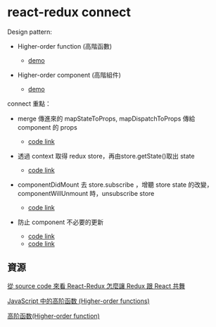 # react-redux connect

Design pattern:
 - Higher-order function (高階函數)
   * [demo](http://jsbin.com/xutewu/edit?js,console,output)

 - Higher-order component (高階組件)
   * [demo](https://jsbin.com/yugohut/edit?js,output)

connect 重點：
 - merge 傳進來的 mapStateToProps, mapDispatchToProps 傳給 component 的 props
   * [code link](https://github.com/reactjs/react-redux/blob/master/src/components/connect.js#L10-L50)

 - 透過 context 取得 redux store，再由store.getState()取出 state
   * [code link](https://github.com/reactjs/react-redux/blob/master/src/components/connect.js#L83-L93)

 - componentDidMount  去 store.subscribe ，增聽 store state 的改變，componentWillUnmount 時，unsubscribe store
   * [code link](https://github.com/reactjs/react-redux/blob/master/src/components/connect.js#L197-L224)

 - 防止 component 不必要的更新
   * [code link](https://github.com/reactjs/react-redux/blob/master/src/components/connect.js#L274-L341)
   * [code link](https://github.com/reactjs/react-redux/blob/master/src/components/connect.js#L239-L263)

## 資源

[從 source code 來看 React-Redux 怎麼讓 Redux 跟 React 共舞](https://medium.com/@as790726/%E5%BE%9E-source-code-%E4%BE%86%E7%9C%8B-react-redux-%E6%80%8E%E9%BA%BC%E8%AE%93-redux-%E8%B7%9F-react-%E5%85%B1%E8%88%9E-a0777b99463a#.9lr1lfdib)

[JavaScript 中的高阶函数 (Higher-order functions)](https://happycoder.net/higher-order-functions-in-javascript/)

[高阶函数(Higher-order function)](https://jcouyang.gitbooks.io/functional-javascript/content/zh/!higher-order-function.html)
